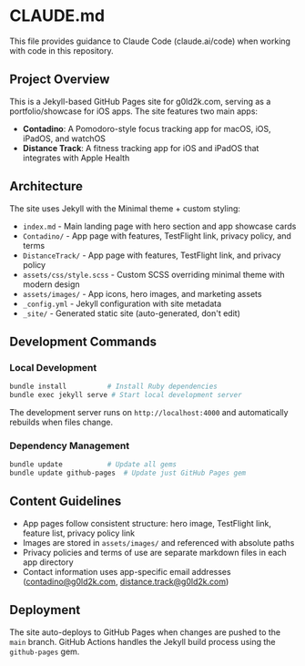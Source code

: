 # CLAUDE.md

This file provides guidance to Claude Code (claude.ai/code) when working with code in this repository.

## Project Overview

This is a Jekyll-based GitHub Pages site for g0ld2k.com, serving as a portfolio/showcase for iOS apps. The site features two main apps:

- **Contadino**: A Pomodoro-style focus tracking app for macOS, iOS, iPadOS, and watchOS
- **Distance Track**: A fitness tracking app for iOS and iPadOS that integrates with Apple Health

## Architecture

The site uses Jekyll with the Minimal theme + custom styling:

- `index.md` - Main landing page with hero section and app showcase cards
- `Contadino/` - App page with features, TestFlight link, privacy policy, and terms
- `DistanceTrack/` - App page with features, TestFlight link, and privacy policy
- `assets/css/style.scss` - Custom SCSS overriding minimal theme with modern design
- `assets/images/` - App icons, hero images, and marketing assets
- `_config.yml` - Jekyll configuration with site metadata
- `_site/` - Generated static site (auto-generated, don't edit)

## Development Commands

### Local Development
```bash
bundle install          # Install Ruby dependencies
bundle exec jekyll serve # Start local development server
```

The development server runs on `http://localhost:4000` and automatically rebuilds when files change.

### Dependency Management
```bash
bundle update           # Update all gems
bundle update github-pages  # Update just GitHub Pages gem
```

## Content Guidelines

- App pages follow consistent structure: hero image, TestFlight link, feature list, privacy policy link
- Images are stored in `assets/images/` and referenced with absolute paths
- Privacy policies and terms of use are separate markdown files in each app directory
- Contact information uses app-specific email addresses (contadino@g0ld2k.com, distance.track@g0ld2k.com)

## Deployment

The site auto-deploys to GitHub Pages when changes are pushed to the `main` branch. GitHub Actions handles the Jekyll build process using the `github-pages` gem.
